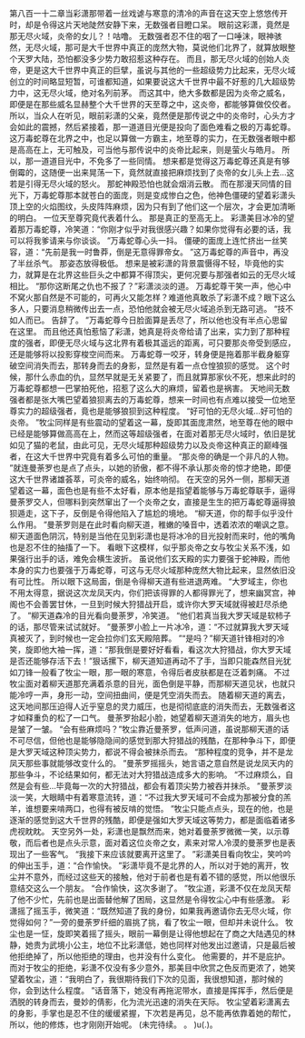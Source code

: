 第八百一十二章当彩潇那带着一丝戏谑与寒意的清冷的声音在这天空上悠悠传开时，却是令得这片天地陡然安静下来，无数强者目瞪口呆。
眼前这彩潇，竟然是那无尽火域，炎帝的女儿？！咕噜。
无数强者忍不住的咽了一口唾沫，眼神骇然，无尽火域，那可是大千世界中真正的庞然大物，莫说他们北界了，就算放眼整个天罗大陆，恐怕都没多少势力敢招惹这种存在。
而且，那无尽火域的创始人炎帝，更是这大千世界中真正的巨擘，虽说与其他的一些超级势力比起来，无尽火域创立的时间略显短暂，可谁都知道，如果要说这大千世界中最不好惹的几大超级势力中，这无尽火域，绝对名列前茅。
而这其中，绝大多数都是因为炎帝之威名，即便是在那些威名显赫整个大千世界的天至尊之中，这炎帝，都能够算做佼佼者。
所以，当众人在听见，眼前彩潇的父亲，竟然便是那传说之中的炎帝时，心头方才会如此的震撼，然后紧接着，那一道道目光便是投向了面色难看之极的万毒蛇尊。
这万毒蛇尊在北界之中，也足以算做一方霸主，地至尊的实力，在无数强者眼中都是高高在上，无可触及，可当他与那传说中的炎帝比起来，则是萤火与皓月。
所以，那一道道目光中，不免多了一些同情。
想来都是觉得这万毒蛇尊还真是有够倒霉的，这随便一出来晃荡一下，竟然就直接把麻烦找到了炎帝的女儿头上去…这若是引得无尽火域的怒火。
那蛇神殿恐怕也就会烟消云散。
而在那漫天同情的目光下，万毒蛇尊那本就苍白的面庞，则是变成惨白之色，他神色僵硬的望着彩潇头顶上空的火焰图纹，头皮阵阵麻烦，因为只有到了他们这一个层次，才会更加清晰的明白。
一位天至尊究竟代表着什么。
那是真正的至高无上。
彩潇美目冰冷的望着那万毒蛇尊，冷笑道：“你刚才似乎对我很感兴趣？如果你觉得有必要的话，我可以将我爹请来与你谈谈。
”万毒蛇尊心头一抖。
僵硬的面庞上连忙挤出一丝笑容，道：“先前是我一时鲁莽，倒是无意得罪帝女。
”这万毒蛇尊的声音中，再没了半丝杀气。
那姿态放得极低。
想来是被彩潇的背景震慑得不轻，毕竟他的实力，就算是在北界这些巨头之中都算不得顶尖，更何况要与那强者如云的无尽火域相比。
“那你这断尾之仇也不报了？”彩潇淡淡的道。
万毒蛇尊干笑一声，他心中不窝火那自然是不可能的，可再火又能怎样？难道他真敢杀了彩潇不成？眼下这么多人，只要消息稍微传出去一点，恐怕他就会被无尽火域追杀到无路可逃。
“技不如人而已。
告辞了。
”万毒蛇尊今日脸面算是丢尽了，所以他也没有半点心思留在这里。
而且他还真怕惹恼了彩潇，她真是将炎帝给请了出来，实力到了那种程度的强者，即便无尽火域与这北界有着极其遥远的距离，可只要那炎帝受到感应，还是能够将以投影穿梭空间而来。
万毒蛇尊一咬牙，转身便是拖着那半截身躯穿破空间消失而去，那转身而去的身影，显然是有着一点仓惶狼狈的感觉。
这个时候，那什么赤血的仇，显然早就是无关紧要了，而且就算那家伙不死，想来此时的万毒蛇尊都想一巴掌拍死他，招惹了这么大的麻烦，留着也是祸害。
天地间无数强者都是张大嘴巴望着狼狈离去的万毒蛇尊，想来一时间也有点难以接受一位地至尊实力的超级强者，竟也是能够狼狈到这种程度。
“好可怕的无尽火域…好可怕的炎帝。
”牧尘同样是有些震动的望着这一幕，旋即其面庞肃然，地至尊在他的眼中已经是能够算做高高在上，然而这等超级强者，在面对着那无尽火域时，依旧是犹如见了猫的老鼠，由此可见，无尽火域那种超级势力以及炎帝这种真正的巅峰强者，在这大千世界中究竟有着多么可怕的重量。
“那炎帝的确是一个非凡的人物。
”就连曼荼罗也是点了点头，以她的骄傲，都不得不承认那炎帝的惊才绝艳，即便这大千世界诸雄荟萃，可炎帝的威名，始终响彻。
在天空的另外一侧，那柳天道望着这一幕，面色也是有些不太好看，原本他是指望着能够与万毒蛇尊联手，逼得曼荼罗交人，但哪料到突然窜出了一个炎帝之女，直接是生生的把万毒蛇尊逼得狼狈遁走，这下子，反倒是令得他陷入了尴尬的境地。
“柳天道，你的帮手似乎没什么作用。
”曼荼罗则是在此时看向柳天道，稚嫩的嗓音中，透着浓浓的嘲讽之意。
柳天道面色阴沉，特别是当他在见到彩潇也是将冰冷的目光投射而来时，他的嘴角也是忍不住的抽搐了一下。
看眼下这模样，似乎那炎帝之女与牧尘关系不浅，如果强行出手的话，难免会横生波折。
虽说他们玄天殿的实力要强于蛇神殿，而他本身的实力也要强于万毒蛇尊，可这与无尽火域那种庞然大物比起来，显然依旧没有可比性。
所以眼下这局面，倒是令得柳天道有些进退两难。
“大罗域主，你也不用太得意，据说这次龙凤天内，你们把该得罪的人都得罪光了，想来幽冥宫，神阁也不会善罢甘休，一旦到时候大狩猎战开启，或许你大罗天域就得被赶尽杀绝了。
”柳天道森冷的目光看向曼荼罗，冷笑道。
“他们若真当我大罗天域是软柿子的话，那尽管来试试就好。
”曼荼罗小脸上一片冰冷，道：“不过就算我大罗天域真被灭了，到时候也一定会拉你们玄天殿陪葬。
”“是吗？”柳天道针锋相对的冷笑，旋即他大袖一挥，道：“那我倒是要好好看看，看这次大狩猎战，你大罗天域是否还能够存活下去！”狠话摞下，柳天道知道再动不了手，当即只能森然目光犹如刀锋一般看了牧尘一眼，那一眼的寒意，令得后者皮肤都是在泛着刺痛。
不过牧尘面对着柳天道那充满着杀意的目光，面色倒是平静，而那柳天道见状，也就只能冷哼一声，身形一动，空间扭曲间，便是凭空消失而去。
随着柳天道的离去，这天地间那压迫得人近乎窒息的灵力威压，也是彻彻底底的消失而去，无数强者这才如释重负的松了一口气。
曼荼罗抬起小脸，她望着柳天道消失的地方，眉头也是皱了一皱。
“会有些麻烦吗？”牧尘靠近曼荼罗，低声问道，虽说那柳天道的话不可尽信，但他也是能够隐隐间的感觉到那大狩猎战的残酷，在那种争斗下，即便是大罗天域这种顶尖势力，都说不得会被抹杀而去。
“那种程度的竞争，并不是龙凤天那些事就能够改变什么的。
”曼荼罗摇摇头，她言语之意自然是说龙凤天内的那些争斗，不论结果如何，都无法对大狩猎战造成多大的影响。
“不过麻烦么，自然是会有些…毕竟每一次的大狩猎战，都会有着顶尖势力被吞并抹杀。
”曼荼罗淡淡一笑，大眼睛中有着寒意流转，道：“不过我大罗天域可不会成为那被分食的羔羊，谁想要来啃两口，也得有被反啃的觉悟。
”牧尘只能点点头，现在的他，也是逐渐的感觉到这大千世界的残酷，即便是强如大罗天域这等势力，都是面临着诸多虎视眈眈。
天空另外一处，彩潇也是飘然而来，她对着曼荼罗微微一笑，以示尊敬，而后者也是点头示意，面对着这位炎帝之女，素来对常人冷漠的曼荼罗也是表现出了一些客气。
“我接下来应该就要离开这里了。
”彩潇美目看向牧尘，笑吟吟的伸出玉手，道：“合作愉快。
”彩潇毕竟不是北界的人，所以对于她的离开，牧尘并不意外，而经过这些天的接触，他对于前者也是有着不错的感觉，所以他很乐意结交这么一个朋友。
“合作愉快，这次多谢了。
”牧尘道，彩潇不仅在龙凤天帮了他不少忙，先前也是出面替他解了困局，这显然是令得牧尘心中有些感激。
彩潇摇了摇玉手，微笑道：“既然知道了我的身份，如果我再邀请你去无尽火域，你觉得如何？”一旁的曼荼罗纤细的眉挑了挑，看了牧尘一眼，但却并未说什么。
牧尘也是一怔，旋即笑着摇了摇头，眼前一幕倒是让得他想起在了商之大陆遇见的林静，她贵为武境小公主，地位不比彩潇低，她也同样对他发出过邀请，只是最后被他拒绝掉了，所以他拒绝的理由，也并没有什么变化。
他需要的，并不是庇护。
而对于牧尘的拒绝，彩潇不仅没有多少意外，那美目中欣赏之色反而更浓了，她笑望着牧尘，道：“我明白了，我很期待我们下次的见面，我很想知道，那时候的你，会到达什么程度。
”话音落下，她没有再拖泥带水，直接是挥挥手，然后便是洒脱的转身而去，曼妙的倩影，化为流光迅速的消失在天际。
牧尘望着彩潇离去的身影，手掌也是忍不住的缓缓紧握，下次若是再见，总不能再依靠着她的帮忙，所以，他的修炼，也才刚刚开始呢。
(未完待续。
。
)u(.)。
